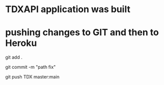 # TDXAPI application was built 


# pushing changes to GIT and then to Heroku

git add .

git commit -m "path fix"

git push TDX master:main 

